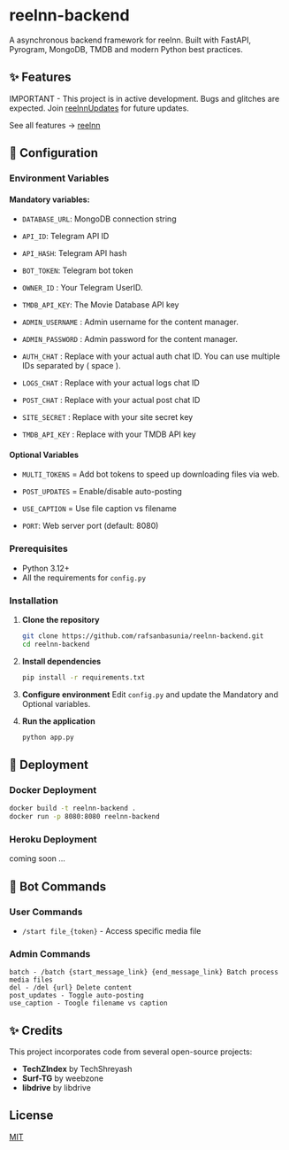 
# reelnn-backend

A asynchronous backend framework for reelnn. Built with FastAPI, Pyrogram, MongoDB, TMDB and modern Python best practices.

## ✨ Features

IMPORTANT - This project is in active development. Bugs and glitches are expected. Join [reelnnUpdates](https://t.me/reelnnUpdates) for future updates.

See all features -> [reelnn](https://github.com/rafsanbasunia/reelnn)

## 🔧 Configuration

### Environment Variables

#### Mandatory variables:
- `DATABASE_URL`: MongoDB connection string

- `API_ID`: Telegram API ID
- `API_HASH`: Telegram API hash
- `BOT_TOKEN`: Telegram bot token
- `OWNER_ID` : Your Telegram UserID.
- `TMDB_API_KEY`: The Movie Database API key
- `ADMIN_USERNAME` : Admin username for the content manager.
- `ADMIN_PASSWORD` : Admin password for the content manager.
- `AUTH_CHAT` : Replace with your actual auth chat ID. You can use multiple IDs separated by ( space ).
- `LOGS_CHAT` : Replace with your actual logs chat ID
- `POST_CHAT` : Replace with your actual post chat ID
- `SITE_SECRET` : Replace with your site secret key
- `TMDB_API_KEY` : Replace with your TMDB API key



#### Optional Variables
- `MULTI_TOKENS` = Add bot tokens to speed up downloading files via web. 

- `POST_UPDATES` =  Enable/disable auto-posting
- `USE_CAPTION` =  Use file caption vs filename
- `PORT`: Web server port (default: 8080)



### Prerequisites
- Python 3.12+
- All the requirements for `config.py`

### Installation

1. **Clone the repository**
   ```bash
   git clone https://github.com/rafsanbasunia/reelnn-backend.git
   cd reelnn-backend
   ```

2. **Install dependencies**
   ```bash
   pip install -r requirements.txt
   ```

3. **Configure environment**
   Edit `config.py` and update the Mandatory and Optional variables.


4. **Run the application**
   ```bash
   python app.py
   ```
## 🚀 Deployment

### Docker Deployment
```bash
docker build -t reelnn-backend .
docker run -p 8080:8080 reelnn-backend
```
### Heroku Deployment
coming soon ...


## 🎯 Bot Commands

### User Commands
- `/start file_{token}` - Access specific media file

### Admin Commands
```
batch - /batch {start_message_link} {end_message_link} Batch process media files
del - /del {url} Delete content
post_updates - Toggle auto-posting
use_caption - Toogle filename vs caption
```

## ✨ Credits

This project incorporates code from several open-source projects:
- **TechZIndex** by TechShreyash
- **Surf-TG** by weebzone
- **libdrive** by libdrive

## License

[MIT](https://choosealicense.com/licenses/mit/)
